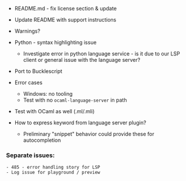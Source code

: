 - README.md - fix license section & update
- Update README with support instructions

- Warnings?

- Python - syntax highlighting issue
    - Investigate error in python language service - is it due to our LSP client or general issue with the language server?

- Port to Bucklescript

- Error cases
    - Windows: no tooling
    - Test with no `ocaml-language-server` in path

- Test with OCaml as well (.ml/.mli)

- How to express keyword from language server plugin?
    - Preliminary "snippet" behavior could provide these for autocompletion

### Separate issues:
    - 485 - error handling story for LSP
    - Log issue for playground / preview
